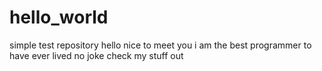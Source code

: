 # hello_world
simple test repository
hello nice to meet you i am the best programmer to have ever lived no joke check my stuff out
